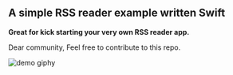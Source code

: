 <h2> A simple RSS reader example written Swift </h2>

<strong>Great for kick starting your very own RSS reader app.</strong>

Dear community,
Feel free to contribute to this repo.

![demo giphy](https://media.giphy.com/media/fR4u5yG2qfjqGkZHnE/giphy.gif)

